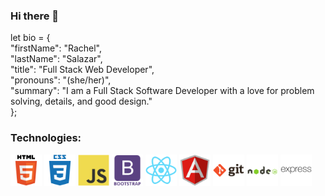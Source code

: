 ### Hi there 👋

let bio = { <br/>
"firstName": "Rachel", <br/>
"lastName": "Salazar", <br/>
"title": "Full Stack Web Developer", <br/>
"pronouns": "(she/her)", <br/>
"summary": "I am a Full Stack Software Developer with a love for problem solving, details, and good design." <br/>
};

### Technologies:
<img src="https://github.com/devicons/devicon/blob/master/icons/html5/html5-original-wordmark.svg" alt="HTML" width="50" height="50"/> <img src="https://github.com/devicons/devicon/blob/master/icons/css3/css3-plain-wordmark.svg" alt="CSS" width="50" height="50"/> <img src="https://github.com/devicons/devicon/blob/master/icons/javascript/javascript-original.svg" alt="JavaScript" width="50" height="50"/> <img src="https://github.com/devicons/devicon/blob/master/icons/bootstrap/bootstrap-plain-wordmark.svg" alt="Bootstrap" width="50" height="50"/> <img src="https://github.com/devicons/devicon/blob/master/icons/react/react-original.svg" alt="React" width="50" height="50"/> <img src="https://github.com/devicons/devicon/blob/master/icons/angularjs/angularjs-original.svg" alt="Angular" width="50" height="50"/> <img src="https://github.com/devicons/devicon/blob/master/icons/git/git-original-wordmark.svg" alt="Git" width="50" height="50"/> <img src="https://github.com/devicons/devicon/blob/master/icons/nodejs/nodejs-original-wordmark.svg" alt="Node" width="50" height="50"/> <img src="https://github.com/devicons/devicon/blob/master/icons/express/express-original-wordmark.svg" alt="Express" width="50" height="50"/>
